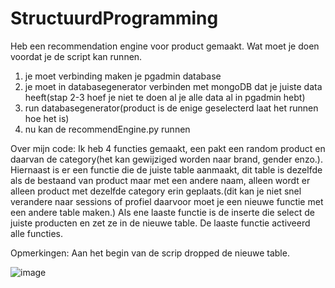 # StructuurdProgramming
Heb een recommendation engine voor product gemaakt.
Wat moet je doen voordat je de script kan runnen.
1. je moet verbinding maken je pgadmin database
2. je moet in databasegenerator verbinden met mongoDB dat je juiste data heeft(stap 2-3 hoef je niet te doen al je alle data al in pgadmin hebt)
3. run databasegenerator(product is de enige geselecterd laat het runnen hoe het is)
4. nu kan de recommendEngine.py runnen

Over mijn code:
Ik heb 4 functies gemaakt, een pakt een random product en daarvan de category(het kan gewijziged worden naar brand, gender enzo.).
Hiernaast is er een functie die de juiste table aanmaakt, dit table is dezelfde als de bestaand van product maar met een andere naam, alleen wordt er alleen product met dezelfde category erin geplaats.(dit kan je niet snel verandere naar sessions of profiel daarvoor moet je een nieuwe functie met een andere table maken.)
Als ene laaste functie is de inserte die select de juiste producten en zet ze in de nieuwe table.
De laaste functie activeerd alle functies. 


Opmerkingen:
Aan het begin van de scrip dropped de nieuwe table.

![image](https://user-images.githubusercontent.com/94842376/160163129-0b2cb5d9-f688-4166-bec4-08038b30901a.png)
